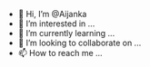 - 👋 Hi, I’m @Aijanka
- 👀 I’m interested in ...
- 🌱 I’m currently learning ...
- 💞️ I’m looking to collaborate on ...
- 📫 How to reach me ...

<!---
Aijanka/Aijanka is a ✨ special ✨ repository because its `README.md` (this file) appears on your GitHub profile.
You can click the Preview link to take a look at your changes.
--->
